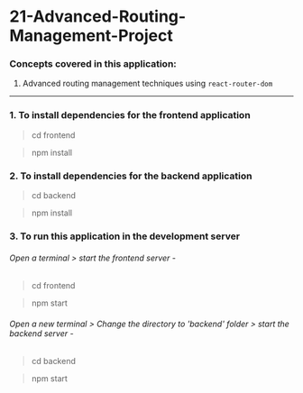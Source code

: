 # 21-Advanced-Routing-Management-Project

### Concepts covered in this application:
1. Advanced routing management techniques using `react-router-dom`
----
   
### 1. To install dependencies for the frontend application
> cd frontend

> npm install

### 2. To install dependencies for the backend application
> cd backend

> npm install

### 3. To run this application in the development server
###### Open a terminal > start the frontend server -
> cd frontend

> npm start
###### Open a new terminal > Change the directory to 'backend' folder > start the backend server -
> cd backend

> npm start

